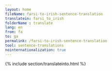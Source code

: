 ```yaml
---
layout: home
fileName: farsi-to-irish-sentence-translation
translatein: farsi_to_irish
folderName : translate
lang: en
from: fa
to: ga
permalink: /farsi-to-irish-sentence-translation
tool: sentence-translations
nointernationalization: true
---
```

{% include section/translateinto.html %}
